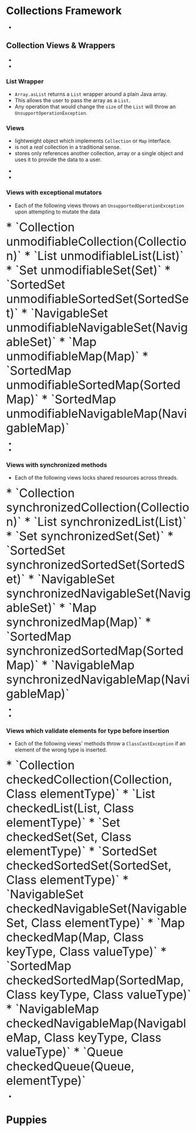 # Collections Framework


-
## Collection Views & Wrappers



-
-
### List Wrapper
* `Array.asList` returns a `List` wrapper around a plain Java array.
* This allows the user to pass the array as a `List`.
* Any operation that would change the `size` of the `List` will throw an `UnsupportOperationException`.

### Views
* lightweight object which implements `Collection` or `Map` interface.
* is not a _real_ collection in a traditional sense.
* stores only references another collection, array or a single object and uses it to provide the data to a user.







-
-
### Views with exceptional mutators

* Each of the following views throws an `UnsupportedOperationException` upon attempting to mutate the data
<font size = 6>
* `Collection unmodifiableCollection(Collection)`* `List unmodifiableList(List)`* `Set unmodifiableSet(Set)`* `SortedSet unmodifiableSortedSet(SortedSet)`* `NavigableSet unmodifiableNavigableSet(NavigableSet)`* `Map unmodifiableMap(Map)`* `SortedMap unmodifiableSortedMap(SortedMap)`* `SortedMap unmodifiableNavigableMap(NavigableMap)`
</font>


-
-
### Views with synchronized methods
* Each of the following views locks shared resources across threads.
<font size = 6>
* `Collection synchronizedCollection(Collection)`* `List synchronizedList(List)`* `Set synchronizedSet(Set)`* `SortedSet synchronizedSortedSet(SortedSet)`* `NavigableSet synchronizedNavigableSet(NavigableSet)`* `Map synchronizedMap(Map)`* `SortedMap synchronizedSortedMap(SortedMap)`* `NavigableMap synchronizedNavigableMap(NavigableMap)`
</font>


-
-
### Views which validate elements for type before insertion
* Each of the following views' methods throw a `ClassCastException` if an element of the wrong type is inserted.
<font size = 6>
* `Collection checkedCollection(Collection, Class elementType)`* `List checkedList(List, Class elementType)`
* `Set checkedSet(Set, Class elementType)`
* `SortedSet checkedSortedSet(SortedSet, Class elementType)`
* `NavigableSet checkedNavigableSet(NavigableSet, Class elementType)`* `Map checkedMap(Map, Class keyType, Class valueType)`
* `SortedMap checkedSortedMap(SortedMap, Class keyType, Class valueType)`* `NavigableMap checkedNavigableMap(NavigableMap, Class keyType, ClassvalueType)`* `Queue checkedQueue(Queue, elementType)`
</font>






-
# Puppies
